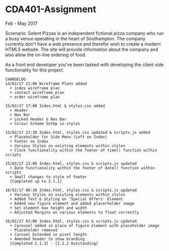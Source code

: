 # CDA401-Assignment
Feb - May 2017

Screnario:
Solent Pizzas is an independent fictional pizza company who run a busy venue operating in the heart of Southampton. The
company currently don't have a web presence and therefor wish to create a modern HTML5 website. The site will provide
information about the company and also allow the on-line ordering of food.

As a front end developer you've been tasked with developing the client side functionality for this project.

~~~
CHANGELOG
14/02/17 21:00 Wireframe Plans added
  + index wireframe plan
  + contact wireframe plan
  + order wireframe plan

15/02/17 17:00 Index.html & styles.css added
  + Header
  + Nav Bar
  + Locked Header & Nav Bar
  + Colour Scheme SetUp in styles
  
15/02/17 22:30 Index.html, styles.css updated & scripts.js added
  + Placeholder for Side Menu (Left on Index)
  + Footer on Index
  + Various Styles on existing elements within styles
  + Clock functionality within the footer of time() function within scripts
  
15/02/17 23:00 Index.html, styles.css & scripts.js updated
  + Date functionality within the footer of date() function within scripts
  + Small changes to style of footer
  [Completed up to 2.1.1]
  
16/02/17 00:30 Index.html, styles.css & scripts.js updated
  + Various Styles on existing elements within styles
  + Added Text & Styling on 'Special Offers' Element
  + Added new figure element and added placerholder image
  + Set element max height and width
  + Adjusted Margins on various elements to float correctly
  
16/02/17 03:00 Index.html, styles.css & scripts.js updated
  + Carousel added in place of figure element with placeholder image
  - Placeholder removed 
  + Carosel Extended in pixel length
  + Amended header to show branding
  [Completed 2.1.3] - [2.1.2 Outstanding]

~~~

